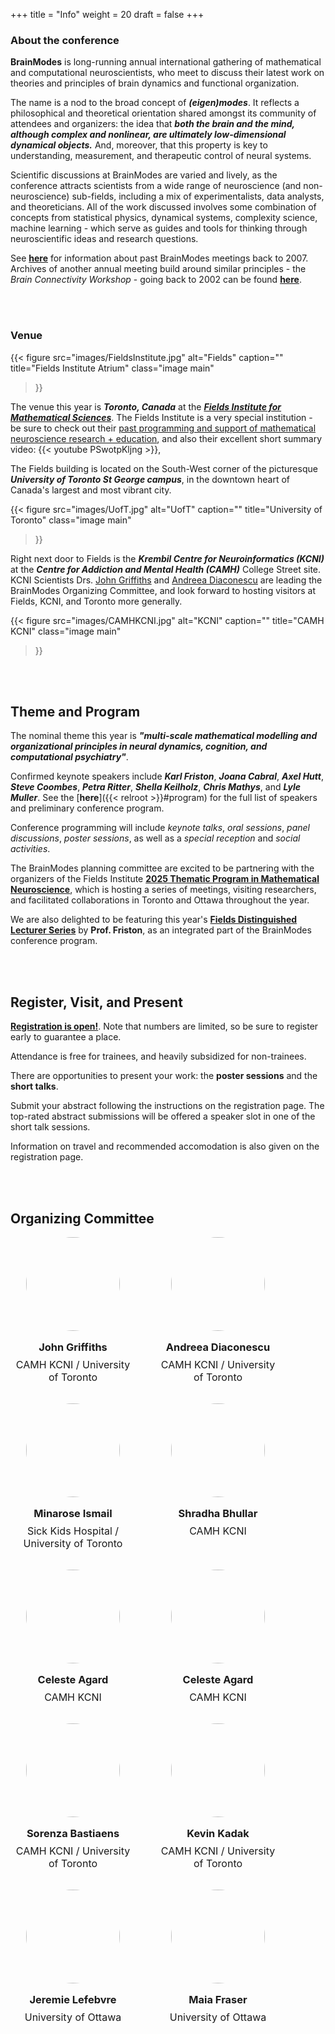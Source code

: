 +++
title = "Info"
weight = 20
draft = false
+++

### About the conference

**BrainModes** is long-running annual international gathering of mathematical and computational neuroscientists, who meet to discuss their latest work on theories and principles of brain dynamics and functional organization. 

The name is a nod to the broad concept of ***(eigen)modes***. It reflects a philosophical and theoretical orientation shared amongst its community of attendees and organizers: the idea that ***both the brain and the mind, although complex and nonlinear, are ultimately low-dimensional dynamical objects.*** And, moreover, that this property is key to understanding, measurement, and therapeutic control of neural systems. 

Scientific discussions at BrainModes are varied and lively, as the conference attracts scientists from a wide range of neuroscience (and non-neuroscience) sub-fields, including a mix of experimentalists, data analysts, and theoreticians. All of the work discussed involves some combination of concepts from statistical physics, dynamical systems, complexity science, machine learning - which serve as guides and tools for thinking through neuroscientific ideas and research questions. 

See [**here**](https://www.brainmodes.org/bsw/zwei/brainmodes) for information about past BrainModes meetings back to 2007. Archives of another annual meeting build around similar principles - the *Brain Connectivity Workshop* - going back to 2002 can be found [**here**](https://www.brain-connectivity-workshop.org/bsw/zwei/bcw).



<br> <br> 

### Venue

{{< figure
    src="images/FieldsInstitute.jpg"
    alt="Fields"
    caption=""
    title="Fields Institute Atrium"
    class="image main"
>}}

The venue this year is ***Toronto, Canada*** at the ***[Fields Institute for Mathematical Sciences](https://fields.utoronto.ca)***. The Fields Institute is a very special institution - be sure to check out their [past programming and support of mathematical neuroscience research + education](http://www.fields.utoronto.ca/search/node/neuroscience), and also their excellent short summary video: {{< youtube PSwotpKljng >}}, 

The Fields building is located on the South-West corner of the picturesque ***University of Toronto St George campus***, in the downtown heart of Canada's largest and most vibrant city. 

{{< figure
    src="images/UofT.jpg"
    alt="UofT"
    caption=""
    title="University of Toronto"
    class="image main"
>}}

Right next door to Fields is the ***Krembil Centre for Neuroinformatics (KCNI)*** at the ***Centre for Addiction and Mental Health (CAMH)*** College Street site. KCNI Scientists Drs. [John Griffiths](www.grifflab.com) and [Andreea Diaconescu](https://cognemo.com/) are leading the BrainModes Organizing Committee, and look forward to hosting visitors at Fields, KCNI, and Toronto more generally. 

{{< figure
    src="images/CAMHKCNI.jpg"
    alt="KCNI"
    caption=""
    title="CAMH KCNI"
    class="image main"
>}}



<br> <br>

## Theme and Program

The nominal theme this year is ***"multi-scale mathematical modelling and organizational principles in neural dynamics, cognition, and computational psychiatry"***. 

Confirmed keynote speakers include ***Karl Friston***, ***Joana Cabral***, ***Axel Hutt***, ***Steve Coombes***, ***Petra Ritter***, ***Shella Keilholz***, ***Chris Mathys***, and ***Lyle Muller***. See the [**here**]({{< relroot >}}#program) for the full list of speakers and preliminary conference program. 

Conference programming will include *keynote talks*, *oral sessions*, *panel discussions*, *poster sessions*, as well as a *special reception* and *social activities*. 

The BrainModes planning committee are excited to be partnering with the organizers of the Fields Institute **[2025 Thematic Program in Mathematical Neuroscience](http://www.fields.utoronto.ca/activities/25-26/neuroscience)**, which is hosting a series of meetings, visiting researchers, and facilitated collaborations in Toronto and Ottawa throughout the year. 

We are also delighted to be featuring this year's **[Fields Distinguished Lecturer Series](http://www.fields.utoronto.ca/activities/25-26/Friston)** by **Prof. Friston**, as an integrated part of the BrainModes conference program. 



<br> <br>

## Register, Visit, and Present

[**Registration is open!**](/#register). Note that numbers are limited, so be sure to register early to guarantee a place. 

Attendance is free for trainees, and heavily subsidized for non-trainees. 

There are opportunities to present your work: the **poster sessions** and the **short talks**. 

Submit your abstract following the instructions on the registration page. The top-rated abstract submissions will be offered a speaker slot in one of the short talk sessions. 

Information on travel and recommended accomodation is also given on the registration page. 




<br> <br>

## Organizing Committee

<div class="speakers-grid" style="display: flex; flex-wrap: wrap; gap: 2rem;">
  <div class="speaker-card" style="width: 200px; text-align: center;">
    <img src="images/.." alt="" style="width: 150px; height: 150px; border-radius: 50%; object-fit: cover;">
    <h3 style="margin: 1rem 0 0.5rem;">John Griffiths</h3>
    <p style="margin: 0; font-size: 1rem;">CAMH KCNI / University of Toronto<br><span style="color: #888;"></span></p>
  </div>
  <div class="speaker-card" style="width: 200px; text-align: center;">
    <img src="images/.." alt="" style="width: 150px; height: 150px; border-radius: 50%; object-fit: cover;">
    <h3 style="margin: 1rem 0 0.5rem;">Andreea Diaconescu</h3>
    <p style="margin: 0; font-size: 1rem;">CAMH KCNI / University of Toronto<br><span style="color: #888;"></span></p>
  </div>
  <div class="speaker-card" style="width: 200px; text-align: center;">
    <img src="images/..." alt="" style="width: 150px; height: 150px; border-radius: 50%; object-fit: cover;">
    <h3 style="margin: 1rem 0 0.5rem;">Minarose Ismail</h3>
    <p style="margin: 0; font-size: 1rem;">Sick Kids Hospital / University of Toronto<br><span style="color: #888;"></span></p>
  </div>
  <div class="speaker-card" style="width: 200px; text-align: center;">
    <img src="images/.." alt="" style="width: 150px; height: 150px; border-radius: 50%; object-fit: cover;">
    <h3 style="margin: 1rem 0 0.5rem;">Shradha Bhullar</h3>
    <p style="margin: 0; font-size: 1rem;">CAMH KCNI<br><span style="color: #888;"></span></p>
  </div>
  <div class="speaker-card" style="width: 200px; text-align: center;">
    <img src="images/.." alt="" style="width: 150px; height: 150px; border-radius: 50%; object-fit: cover;">
    <h3 style="margin: 1rem 0 0.5rem;">Celeste Agard</h3>
    <p style="margin: 0; font-size: 1rem;">CAMH KCNI<br><span style="color: #888;"></span></p>
  </div>
  <div class="speaker-card" style="width: 200px; text-align: center;">
    <img src="images/.." alt="" style="width: 150px; height: 150px; border-radius: 50%; object-fit: cover;">
    <h3 style="margin: 1rem 0 0.5rem;">Celeste Agard</h3>
    <p style="margin: 0; font-size: 1rem;">CAMH KCNI<br><span style="color: #888;"></span></p>
  </div>
  <div class="speaker-card" style="width: 200px; text-align: center;">
    <img src="images/.." alt="" style="width: 150px; height: 150px; border-radius: 50%; object-fit: cover;">
    <h3 style="margin: 1rem 0 0.5rem;">Sorenza Bastiaens</h3>
    <p style="margin: 0; font-size: 1rem;">CAMH KCNI / University of Toronto<br><span style="color: #888;"></span></p>
  </div>
  <div class="speaker-card" style="width: 200px; text-align: center;">
    <img src="images/.." alt="" style="width: 150px; height: 150px; border-radius: 50%; object-fit: cover;">
    <h3 style="margin: 1rem 0 0.5rem;">Kevin Kadak</h3>
    <p style="margin: 0; font-size: 1rem;">CAMH KCNI / University of Toronto<br><span style="color: #888;"></span></p>
  </div>
  <div class="speaker-card" style="width: 200px; text-align: center;">
    <img src="images/.." alt="" style="width: 150px; height: 150px; border-radius: 50%; object-fit: cover;">
    <h3 style="margin: 1rem 0 0.5rem;">Jeremie Lefebvre</h3>
    <p style="margin: 0; font-size: 1rem;">University of Ottawa<br><span style="color: #888;"></span></p>
  </div>
  <div class="speaker-card" style="width: 200px; text-align: center;">
    <img src="images/.." alt="" style="width: 150px; height: 150px; border-radius: 50%; object-fit: cover;">
    <h3 style="margin: 1rem 0 0.5rem;">Maia Fraser</h3>
    <p style="margin: 0; font-size: 1rem;">University of Ottawa<br><span style="color: #888;"></span></p>
  </div>
  <!-- Add more speaker cards as needed -->
</div>

